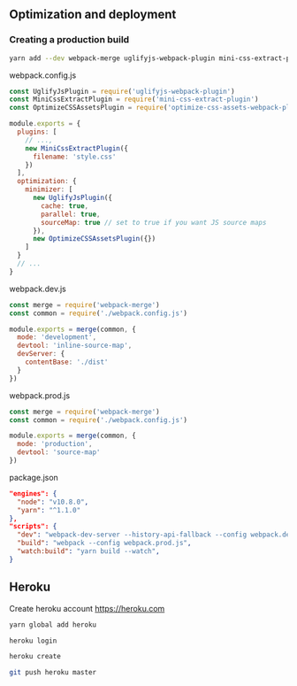 ## Optimization and deployment

### Creating a production build

```bash
yarn add --dev webpack-merge uglifyjs-webpack-plugin mini-css-extract-plugin optimize-css-assets-webpack-plugin
```

webpack.config.js

```js
const UglifyJsPlugin = require('uglifyjs-webpack-plugin')
const MiniCssExtractPlugin = require('mini-css-extract-plugin')
const OptimizeCSSAssetsPlugin = require('optimize-css-assets-webpack-plugin')

module.exports = {
  plugins: [
    // ...,
    new MiniCssExtractPlugin({
      filename: 'style.css'
    })
  ],
  optimization: {
    minimizer: [
      new UglifyJsPlugin({
        cache: true,
        parallel: true,
        sourceMap: true // set to true if you want JS source maps
      }),
      new OptimizeCSSAssetsPlugin({})
    ]
  }
  // ...
}
```

webpack.dev.js

```js
const merge = require('webpack-merge')
const common = require('./webpack.config.js')

module.exports = merge(common, {
  mode: 'development',
  devtool: 'inline-source-map',
  devServer: {
    contentBase: './dist'
  }
})
```

webpack.prod.js

```js
const merge = require('webpack-merge')
const common = require('./webpack.config.js')

module.exports = merge(common, {
  mode: 'production',
  devtool: 'source-map'
})
```

package.json

```json
"engines": {
  "node": "v10.8.0",
  "yarn": "^1.1.0"
},
"scripts": {
  "dev": "webpack-dev-server --history-api-fallback --config webpack.dev.js",
  "build": "webpack --config webpack.prod.js",
  "watch:build": "yarn build --watch",
}
```

## Heroku

Create heroku account https://heroku.com

```bash
yarn global add heroku

heroku login

heroku create

git push heroku master
```
